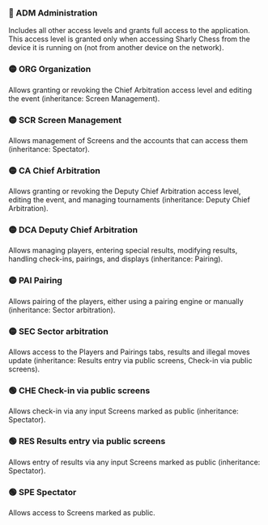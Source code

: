 <!-- Do not edit this table manually, use script generate_access_levels_doc.py instead. -->

### 🔴 ADM Administration
Includes all other access levels and grants full access to the application. This access level is granted only when accessing Sharly Chess from the device it is running on (not from another device on the network).

### 🟡 ORG Organization
Allows granting or revoking the Chief Arbitration access level and editing the event (inheritance: Screen Management).

### 🟡 SCR Screen Management
Allows management of Screens and the accounts that can access them (inheritance: Spectator).

### 🟡 CA Chief Arbitration
Allows granting or revoking the Deputy Chief Arbitration access level, editing the event, and managing tournaments (inheritance: Deputy Chief Arbitration).

### 🟡 DCA Deputy Chief Arbitration
Allows managing players, entering special results, modifying results, handling check-ins, pairings, and displays (inheritance: Pairing).

### 🟡 PAI Pairing
Allows pairing of the players, either using a pairing engine or manually (inheritance: Sector arbitration).

### 🟡 SEC Sector arbitration
Allows access to the Players and Pairings tabs, results and illegal moves update (inheritance: Results entry via public screens, Check-in via public screens).

### 🟢 CHE Check-in via public screens
Allows check-in via any input Screens marked as public (inheritance: Spectator).

### 🟢 RES Results entry via public screens
Allows entry of results via any input Screens marked as public (inheritance: Spectator).

### 🟢 SPE Spectator
Allows access to Screens marked as public.

<!-- Generated by script generate_access_levels_doc.py on 2025-10-05 11:26 -->

